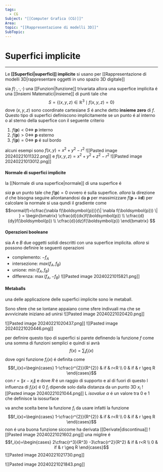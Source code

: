 ```yaml
---
tags:
  - CG
Subject: "[[Computer Grafica (CG)]]"
Area: 
topic: "[[Rappresentazione di modelli 3D]]"
SubTopic:
---
```


# Superfici implicite
---
Le __[[Superfici|superfici]] implicite__ si usano per [[Rappresentazione di modelli 3D|rappresentare oggetti in uno spazio 3D digitale]] 

sia  $f(\cdot,\cdot,\cdot)$ una [[Funzioni|funzione]] trivariata 
allora una superfice implicita é  una [[Insiemi Matematici|insieme]] di punti tale che $$S=\{(x,y,z)\in  \mathbb{R}^{3}\mid f(x,y,z)=0 \}$$
dove $(x,y,z)$ sono coordinate cartesiane 
$S$ é anche detto __insieme zero__ di $f$.
Questo tipo di superfici definiscono implicitamente se un punto é al interno o al sterno della superfice con il seguente criterio
1. $f(\boldsymbol{p})<0 \iff$ $\boldsymbol{p}$ interno
2. $f(\boldsymbol{p})>0 \iff$ $\boldsymbol{p}$ esterno
3. $f(\boldsymbol{p})=0 \iff$ $\boldsymbol{p}$ é sul bordo

alcuni esempi sono $f(x,y)=x^{2}+y^{2}-r^{2}$
![[Pasted image 20240221011322.png]]
e $f(x,y,z)=x^{2}+y^{2}+z^{2}-r^{2}$
![[Pasted image 20240221013012.png]]



#### Normale di superfici implicite
la [[Normale di una superfice|normale]] di una superfice é  

_sia_ $\boldsymbol{p}$ un punto tale che $f(\boldsymbol{p})=0$ ovvero é sulla superfice.
_allora_ la direzione $d$ che bisogna seguire allontanandosi da $\boldsymbol{p}$ per massimizzare $f(\boldsymbol{p}+k\boldsymbol{d})$ 
per calcolare la normale si usa qundi il gradiente come $$normal(f)=\cfrac{\nabla f(\boldsymbol{p})}{\| \nabla f(\boldsymbol{p})) \|   } = \begin{bmatrix}
\cfrac{d}{dx}f(\boldsymbol{p}) \\
\cfrac{d}{dy}f(\boldsymbol{p}) \\
\cfrac{d}{dz}f(\boldsymbol{p})
\end{bmatrix} $$

#### Operazioni booleane 
sia  $A$ e $B$ due oggetti solidi descritti con una superfice implicita.
_allora_ si possono definire le seguenti operazioni 
- complemento: $-f_A$
- intersezione: $max(f_A,f_B)$
- unione: $\min(f_A,f_B)$
- differenza: $\max(f_A,-f_B)$
![[Pasted image 20240221015821.png]]


#### Metaballs
una delle applicazione delle superfici implicite sono le metaball.

Sono sfere che se lontane appaiano come sfere indivuali ma che se avvvicinate iniziano ad unirsi
![[Pasted image 20240221020420.png]]

![[Pasted image 20240221020437.png]]
![[Pasted image 20240221020446.png]]


per definire questo tipo di superfici si parete definendo la funzione $f$ come una somma di funzioni semplici e quindi si avrà $$f(x)=\sum_if_i(x)$$ dove ogni funzione $f_i(x)$ é definita come $$f_i(x)=\begin{cases}
1-\cfrac{r^{2}}{R^{2}}  & if  & r<R \\
0 & if  & r \geq R 
\end{cases}$$ con $r=\| x-x_i \|$ e dove $R$ é un raggio di supporto e al di fuori di questo l influenza di $f_i(x)$ é 0
$f_i$ dipende solo dalla distanza da un punto 3D $x_i$
![[Pasted image 20240221021044.png]]
L _isovalue_ $\alpha$ é un valore tra $0$ e $1$ che definisce la isosurface

 va anche scelta bene la funzione $f_i$ da usare infatti la funzione $$f_i(x)=\begin{cases}
1-\cfrac{r^{2}}{R^{2}}  & if  & r<R \\
0 & if  & r \geq R 
\end{cases}$$ non é  una buona funzione siccome ha derivata [[Derivate|discontinua]]
![[Pasted image 20240221021602.png]]
una miglire é $$f_i(x)=\begin{cases}
2\cfrac{r^3}{R^3} -3\cfrac{r^2}{R^2}  & if  & r<R \\
0 & if  & r \geq R 
\end{cases}$$
![[Pasted image 20240221021730.png]]

![[Pasted image 20240221021843.png]]